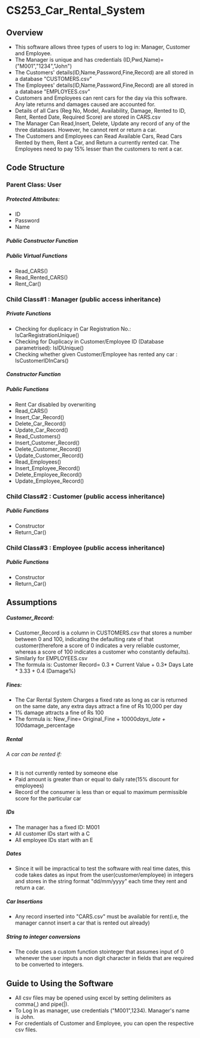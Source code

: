 
# CS253_Car_Rental_System
## Overview 
- This software allows three types of users to log in: Manager, Customer and Employee.
- The Manager is unique and has credentials (ID,Pwd,Name)=("M001","1234","John")
- The Customers' details(ID,Name,Password,Fine,Record) are all stored in a database "CUSTOMERS.csv"
- The Employees' details(ID,Name,Password,Fine,Record) are all stored in a database "EMPLOYEES.csv"
- Customers and Employees can rent cars for the day via this software. Any late returns and damages caused are accounted for.
- Details of all Cars (Reg No, Model, Availability, Damage, Rented to ID, Rent, Rented Date, Required Score) are stored in CARS.csv
- The Manager Can Read,Insert, Delete, Update any record of any of the three databases. However, he cannot rent or return a car.
- The Customers and Employees can Read Available Cars, Read Cars Rented by them, Rent a Car, and Return a currently rented car. The Employees need to pay 15% lesser than the customers to rent a car.
## Code Structure
### Parent Class: User
##### Protected Attributes:
- ID
- Password
- Name
##### Public Constructor Function
##### Public Virtual Functions
- Read_CARS()
- Read_Rented_CARS()
- Rent_Car()
### Child Class#1 : Manager (public access inheritance)
##### Private Functions
- Checking for duplicacy in Car Registration No.: IsCarRegistrationUnique()
- Checking for Duplicacy in Customer/Employee ID (Database parametrised): IsIDUnique()
- Checking whether given Customer/Employee has rented any car : IsCustomerIDInCars()
##### Constructor Function
##### Public Functions
- Rent Car disabled by overwriting
- Read_CARS()
- Insert_Car_Record()
- Delete_Car_Record()
- Update_Car_Record()
- Read_Customers()
- Insert_Customer_Record()
- Delete_Customer_Record()
- Update_Customer_Record()
- Read_Employees()
- Insert_Employee_Record()
- Delete_Employee_Record()
- Update_Employee_Record()
### Child Class#2 : Customer (public access inheritance)
##### Public Functions
- Constructor
- Return_Car()
 
### Child Class#3 : Employee (public access inheritance)
##### Public Functions
- Constructor
- Return_Car()

## Assumptions
##### Customer_Record: 
- Customer_Record is a column in CUSTOMERS.csv that stores a number between 0 and 100, indicating the defaulting rate of that customer(therefore a score of 0 indicates a very reliable customer, whereas a score of 100 indicates a customer who constantly defaults).
- Similarly for EMPLOYEES.csv
- The formula is: Customer Record= 0.3 * Current Value + 0.3* Days Late * 3.33 + 0.4 (Damage%)
##### Fines:
- The Car Rental System Charges a fixed rate as long as car is returned on the same date, any extra days attract a fine of Rs 10,000 per day
- 1% damage attracts a fine of Rs 100 
- The formula is: New_Fine= Original_Fine + 10000*days_late + 100*damage_percentage

##### Rental
###### A car can be rented if:
- It is not currently rented by someone else
- Paid amount is greater than or equal to daily rate(15% discount for employees)
- Record of the consumer is less than or equal to maximum permissible score for the particular car

##### IDs
- The manager has a fixed ID: M001
- All customer IDs start with a C
- All employee IDs start with an E

##### Dates
- Since it will be impractical to test the software with real time dates, this code takes dates as input from the user(customer/employee) in integers and stores in the string format "dd/mm/yyyy" each time they rent and return a car.

##### Car Insertions
- Any record inserted into "CARS.csv" must be available for rent(i.e, the manager cannot insert a car that is rented out already)

##### String to integer conversions
- The code uses a custom function stointeger that assumes input of 0 whenever the user inputs a non digit character in fields that are required to be converted to integers.



## Guide to Using the Software
- All csv files may be opened using excel by setting delimiters as comma(,) and pipe(|).
- To Log In as manager, use credentials ("M001",1234). Manager's name is John.
- For credentials of Customer and Employee, you can open the respective csv files.


